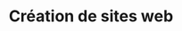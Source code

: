 ---
title: Création de sites web
description: Cette partie concerne la création de sites web, à l'aide des langages HTML et CSS.
icon: i-vscode-icons-file-type-html
landing: true
navigation: false
---